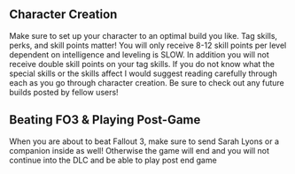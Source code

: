 ## **Character Creation**
Make sure to set up your character to an optimal build you like. Tag skills, perks, and skill points matter! You will only receive 8-12 skill points per level dependent on intelligence and leveling is SLOW. In addition you will not receive double skill points on your tag skills. If you do not know what the special skills or the skills affect I would suggest reading carefully through each as you go through character creation. Be sure to check out any future builds posted by fellow users!

## **Beating FO3 & Playing Post-Game**
When you are about to beat Fallout 3, make sure to send Sarah Lyons or a companion inside as well! Otherwise the game will end and you will not continue into the DLC and be able to play post end game